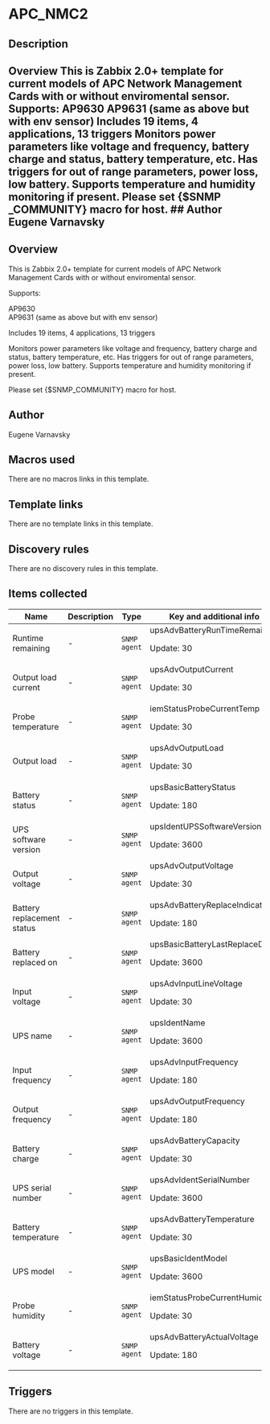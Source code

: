 # APC_NMC2

## Description

## Overview This is Zabbix 2.0+ template for current models of APC Network Management Cards with or without enviromental sensor. Supports: AP9630 AP9631 (same as above but with env sensor) Includes 19 items, 4 applications, 13 triggers Monitors power parameters like voltage and frequency, battery charge and status, battery temperature, etc. Has triggers for out of range parameters, power loss, low battery. Supports temperature and humidity monitoring if present. Please set {$SNMP _COMMUNITY} macro for host. ## Author Eugene Varnavsky 

## Overview

This is Zabbix 2.0+ template for current models of APC Network Management Cards with or without enviromental sensor.  
   
Supports:


AP9630  
 AP9631 (same as above but with env sensor)


Includes 19 items, 4 applications, 13 triggers


Monitors power parameters like voltage and frequency, battery charge and status, battery temperature, etc. Has triggers for out of range parameters, power loss, low battery. Supports temperature and humidity monitoring if present.


Please set {$SNMP\_COMMUNITY} macro for host.



## Author

Eugene Varnavsky

## Macros used

There are no macros links in this template.

## Template links

There are no template links in this template.

## Discovery rules

There are no discovery rules in this template.

## Items collected

|Name|Description|Type|Key and additional info|
|----|-----------|----|----|
|Runtime remaining|<p>-</p>|`SNMP agent`|upsAdvBatteryRunTimeRemaining<p>Update: 30</p>|
|Output load current|<p>-</p>|`SNMP agent`|upsAdvOutputCurrent<p>Update: 30</p>|
|Probe temperature|<p>-</p>|`SNMP agent`|iemStatusProbeCurrentTemp<p>Update: 30</p>|
|Output load|<p>-</p>|`SNMP agent`|upsAdvOutputLoad<p>Update: 30</p>|
|Battery status|<p>-</p>|`SNMP agent`|upsBasicBatteryStatus<p>Update: 180</p>|
|UPS software version|<p>-</p>|`SNMP agent`|upsIdentUPSSoftwareVersion<p>Update: 3600</p>|
|Output voltage|<p>-</p>|`SNMP agent`|upsAdvOutputVoltage<p>Update: 30</p>|
|Battery replacement status|<p>-</p>|`SNMP agent`|upsAdvBatteryReplaceIndicator<p>Update: 180</p>|
|Battery replaced on|<p>-</p>|`SNMP agent`|upsBasicBatteryLastReplaceDate<p>Update: 3600</p>|
|Input voltage|<p>-</p>|`SNMP agent`|upsAdvInputLineVoltage<p>Update: 30</p>|
|UPS name|<p>-</p>|`SNMP agent`|upsIdentName<p>Update: 3600</p>|
|Input frequency|<p>-</p>|`SNMP agent`|upsAdvInputFrequency<p>Update: 180</p>|
|Output frequency|<p>-</p>|`SNMP agent`|upsAdvOutputFrequency<p>Update: 180</p>|
|Battery charge|<p>-</p>|`SNMP agent`|upsAdvBatteryCapacity<p>Update: 30</p>|
|UPS serial number|<p>-</p>|`SNMP agent`|upsAdvIdentSerialNumber<p>Update: 3600</p>|
|Battery temperature|<p>-</p>|`SNMP agent`|upsAdvBatteryTemperature<p>Update: 30</p>|
|UPS model|<p>-</p>|`SNMP agent`|upsBasicIdentModel<p>Update: 3600</p>|
|Probe humidity|<p>-</p>|`SNMP agent`|iemStatusProbeCurrentHumid<p>Update: 30</p>|
|Battery voltage|<p>-</p>|`SNMP agent`|upsAdvBatteryActualVoltage<p>Update: 180</p>|
## Triggers

There are no triggers in this template.

